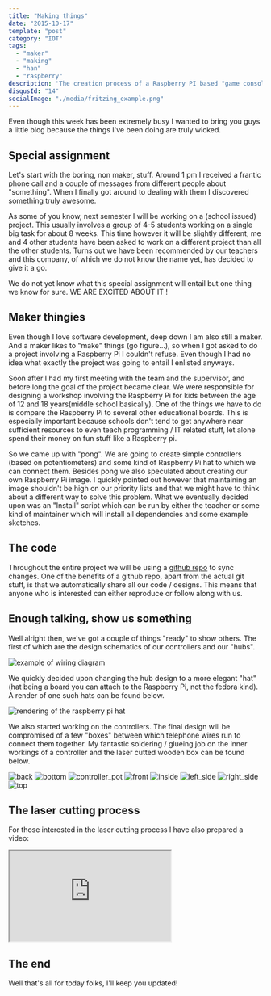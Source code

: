 ```yaml
---
title: "Making things"
date: "2015-10-17"
template: "post"
category: "IOT"
tags:
  - "maker"
  - "making"
  - "han"
  - "raspberry"
description: 'The creation process of a Raspberry PI based "game console" and its controllers'
disqusId: "14"
socialImage: "./media/fritzing_example.png"
---
```


Even though this week has been extremely busy I wanted to bring you guys a little blog because the things I've been doing are truly wicked.

## Special assignment

Let's start with the boring, non maker, stuff. Around 1 pm I received a frantic phone call and a couple of messages from different people about "something". When I finally got around to dealing with them I discovered something truly awesome.

As some of you know, next semester I will be working on a (school issued) project. This usually involves a group of 4-5 students working on a single big task for about 8 weeks. This time however it will be slightly different, me and 4 other students have been asked to work on a different project than all the other students. Turns out we have been recommended by our teachers and this company, of which we do not know the name yet, has decided to give it a go.

We do not yet know what this special assignment will entail but one thing we know for sure. WE ARE EXCITED ABOUT IT !

## Maker thingies

Even though I love software development, deep down I am also still a maker. And a maker likes to "make" things (go figure...), so when I got asked to do a project involving a Raspberry Pi I couldn't refuse. Even though I had no idea what exactly the project was going to entail I enlisted anyways.

Soon after I had my first meeting with the team and the supervisor, and before long the goal of the project became clear. We were responsible for designing a workshop involving the Raspberry Pi for kids between the age of 12 and 18 years(middle school basically). One of the things we have to do is compare the Raspberry Pi to several other educational boards. This is especially important because schools don't tend to get anywhere near sufficient resources to even teach programming / IT related stuff, let alone spend their money on fun stuff like a Raspberry pi.

So we came up with "pong". We are going to create simple controllers (based on potentiometers) and some kind of Raspberry Pi hat to which we can connect them. Besides pong we also speculated about creating our own Raspberry Pi image. I quickly pointed out however that maintaining an image shouldn't be high on our priority lists and that we might have to think about a different way to solve this problem. What we eventually decided upon was an "Install" script which can be run by either the teacher or some kind of maintainer which will install all dependencies and some example sketches.

## The code

Throughout the entire project we will be using a [github repo](https://github.com/Mastermindzh/han4pi) to sync changes. One of the benefits of a github repo, apart from the actual git stuff, is that we automatically share all our code / designs. This means that anyone who is interested can either reproduce or follow along with us.

## Enough talking, show us something

Well alright then, we've got a couple of things "ready" to show others. The first of which are the design schematics of our controllers and our "hubs".

![example of wiring diagram](./media/fritzing_example.png "fritzing wiring diagram of the controller")

We quickly decided upon changing the hub design to a more elegant "hat" (hat being a board you can attach to the Raspberry Pi, not the fedora kind). A render of one such hats can be found below.

![rendering of the raspberry pi hat](./media/front-thumb.png "render of the raspberry pi hat")

We also started working on the controllers. The final design will be compromised of a few "boxes" between which telephone wires run to connect them together. My fantastic soldering / glueing job on the inner workings of a controller and the laser cutted wooden box can be found below.

![back](./media/back.jpg "Back of the controller")
![bottom](./media/bottom.jpg "bottom of the controller")
![controller_pot](./media/controller_pot.jpg "potentiometer used inside the controller")
![front](./media/front-thumb.png "The front of the controller with the logo")
![inside](./media/inside.jpg "the inside of an assembled controller")
![left_side](./media/left_side.jpg "The left side of the controller")
![right_side](./media/right_side.jpg "The right side of the controller")
![top](./media/top.jpg "The top of the controller")

## The laser cutting process

For those interested in the laser cutting process I have also prepared a video:

<div class="video-container"><iframe src="https://www.youtube.com/embed/OO6UDl8CU4s?wmode=transparent" width="320" height="180"></iframe></div>

## The end

Well that's all for today folks, I'll keep you updated!
